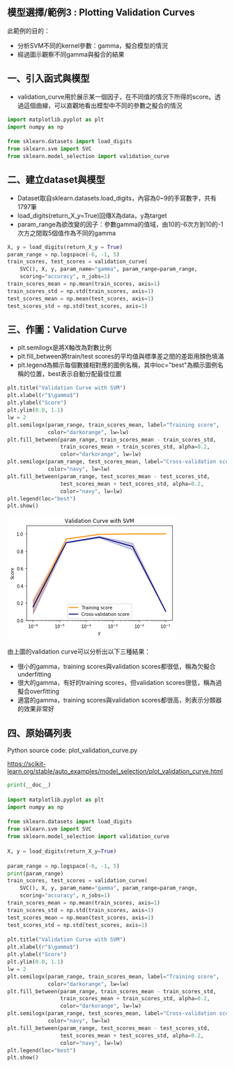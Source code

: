 ## 模型選擇/範例3 : Plotting Validation Curves

此範例的目的：
* 分析SVM不同的kernel參數：gamma，擬合模型的情況
* 經過圖示觀察不同gamma與擬合的結果

## 一、引入函式與模型
* validation_curve用於展示某一個因子，在不同值的情況下所得的score。透過這個曲線，可以直觀地看出模型中不同的參數之擬合的情況

```python
import matplotlib.pyplot as plt
import numpy as np

from sklearn.datasets import load_digits
from sklearn.svm import SVC
from sklearn.model_selection import validation_curve
```

## 二、建立dataset與模型
* Dataset取自sklearn.datasets.load_digits，內容為0~9的手寫數字，共有1797筆
* load_digits(return_X_y=True)回傳X為data，y為target
* param_range為欲改變的因子：參數gamma的值域，由10的-6次方到10的-1次方之間取5個值作為不同的gamma

```python
X, y = load_digits(return_X_y = True)
param_range = np.logspace(-6, -1, 5)
train_scores, test_scores = validation_curve(
    SVC(), X, y, param_name="gamma", param_range=param_range,
    scoring="accuracy", n_jobs=1)
train_scores_mean = np.mean(train_scores, axis=1)
train_scores_std = np.std(train_scores, axis=1)
test_scores_mean = np.mean(test_scores, axis=1)
test_scores_std = np.std(test_scores, axis=1)
```
## 三、作圖：Validation Curve
* plt.semilogx是將X軸改為對數比例
* plt.fill_between將train/test scores的平均值與標準差之間的差距用顏色填滿
* plt.legend為顯示每個數據相對應的圖例名稱，其中loc="best"為顯示圖例名稱的位置，best表示自動分配最佳位置

```python
plt.title("Validation Curve with SVM")
plt.xlabel(r"$\gamma$")
plt.ylabel("Score")
plt.ylim(0.0, 1.1)
lw = 2
plt.semilogx(param_range, train_scores_mean, label="Training score",
             color="darkorange", lw=lw)
plt.fill_between(param_range, train_scores_mean - train_scores_std,
                 train_scores_mean + train_scores_std, alpha=0.2,
                 color="darkorange", lw=lw)
plt.semilogx(param_range, test_scores_mean, label="Cross-validation score",
             color="navy", lw=lw)
plt.fill_between(param_range, test_scores_mean - test_scores_std,
                 test_scores_mean + test_scores_std, alpha=0.2,
                 color="navy", lw=lw)
plt.legend(loc="best")
plt.show()
```


![png](ex3_output_validation_curve.png)


由上圖的validation curve可以分析出以下三種結果：
* 很小的gamma，training scores與validation scores都很低，稱為欠擬合underfitting
* 很大的gamma，有好的training scores，但validation scores很低，稱為過擬合overfitting
* 適當的gamma，training scores與validation scores都很高，則表示分類器的效果非常好



## 四、原始碼列表
Python source code: plot_validation_curve.py

https://scikit-learn.org/stable/auto_examples/model_selection/plot_validation_curve.html

```python
print(__doc__)

import matplotlib.pyplot as plt
import numpy as np

from sklearn.datasets import load_digits
from sklearn.svm import SVC
from sklearn.model_selection import validation_curve

X, y = load_digits(return_X_y=True)

param_range = np.logspace(-6, -1, 5)
print(param_range)
train_scores, test_scores = validation_curve(
    SVC(), X, y, param_name="gamma", param_range=param_range,
    scoring="accuracy", n_jobs=1)
train_scores_mean = np.mean(train_scores, axis=1)
train_scores_std = np.std(train_scores, axis=1)
test_scores_mean = np.mean(test_scores, axis=1)
test_scores_std = np.std(test_scores, axis=1)

plt.title("Validation Curve with SVM")
plt.xlabel(r"$\gamma$")
plt.ylabel("Score")
plt.ylim(0.0, 1.1)
lw = 2
plt.semilogx(param_range, train_scores_mean, label="Training score",
             color="darkorange", lw=lw)
plt.fill_between(param_range, train_scores_mean - train_scores_std,
                 train_scores_mean + train_scores_std, alpha=0.2,
                 color="darkorange", lw=lw)
plt.semilogx(param_range, test_scores_mean, label="Cross-validation score",
             color="navy", lw=lw)
plt.fill_between(param_range, test_scores_mean - test_scores_std,
                 test_scores_mean + test_scores_std, alpha=0.2,
                 color="navy", lw=lw)
plt.legend(loc="best")
plt.show()
```

